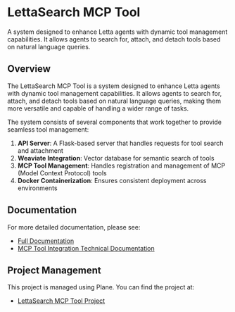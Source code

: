 # LettaSearch MCP Tool

A system designed to enhance Letta agents with dynamic tool management capabilities. It allows agents to search for, attach, and detach tools based on natural language queries.

## Overview

The LettaSearch MCP Tool is a system designed to enhance Letta agents with dynamic tool management capabilities. It allows agents to search for, attach, and detach tools based on natural language queries, making them more versatile and capable of handling a wider range of tasks.

The system consists of several components that work together to provide seamless tool management:

1. **API Server**: A Flask-based server that handles requests for tool search and attachment
2. **Weaviate Integration**: Vector database for semantic search of tools
3. **MCP Tool Management**: Handles registration and management of MCP (Model Context Protocol) tools
4. **Docker Containerization**: Ensures consistent deployment across environments

## Documentation

For more detailed documentation, please see:

- [Full Documentation](https://knowledge.oculair.ca/books/dynamic-tool-loading-for-letta/page/lettasearch-mcp-tool-documentation)
- [MCP Tool Integration Technical Documentation](MCP_TOOL_INTEGRATION.md)

## Project Management

This project is managed using Plane. You can find the project at:

- [LettaSearch MCP Tool Project](https://plane.oculair.ca/workspace/e7e61bde-61d2-4489-b1fd-1a162ceb833f/projects/a90ccb76-3ba3-41d5-a21e-1434618c8d73/issues)